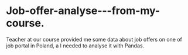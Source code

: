 # Job-offer-analyse---from-my-course.

Teacher at our course provided me some data about job offers on one of job portal in Poland, a I needed to analyse it with Pandas.
